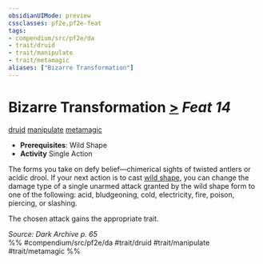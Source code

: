 ```yaml
---
obsidianUIMode: preview
cssclasses: pf2e,pf2e-feat
tags:
- compendium/src/pf2e/da
- trait/druid
- trait/manipulate
- trait/metamagic
aliases: ["Bizarre Transformation"]
---
```

# Bizarre Transformation  [>](rules/core-rulebook/chapter-9-playing-the-game.md#Actions "Single Action") *Feat 14*  
[druid](rules/traits/druid.md "Druid Class Trait")  [manipulate](rules/traits/manipulate.md "Manipulate General Trait")  [metamagic](rules/traits/metamagic.md "Metamagic General Trait")  

- **Prerequisites**: Wild Shape
- **Activity** Single Action

The forms you take on defy belief—chimerical sights of twisted antlers or acidic drool. If your next action is to cast [wild shape](compendium/spells/wild-shape.md), you can change the damage type of a single unarmed attack granted by the wild shape form to one of the following: acid, bludgeoning, cold, electricity, fire, poison, piercing, or slashing.

The chosen attack gains the appropriate trait.

*Source: Dark Archive p. 65*  
%% #compendium/src/pf2e/da #trait/druid #trait/manipulate #trait/metamagic %%